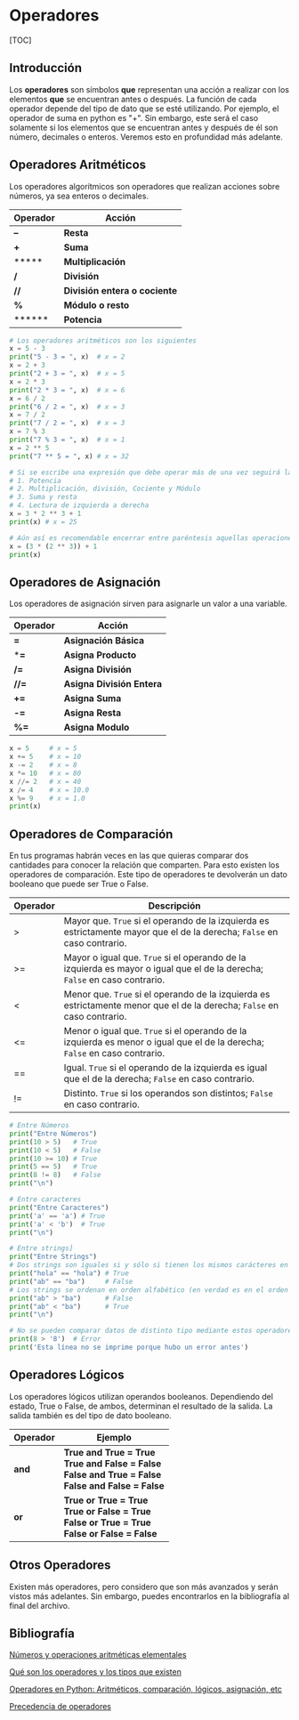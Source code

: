 # Operadores

[TOC]

## Introducción

Los **operadores** son símbolos **que** representan una acción a realizar con los elementos **que** se encuentran antes o después. La función de cada operador depende del tipo de dato que se esté utilizando. Por ejemplo, el operador de suma en python es "+". Sin embargo, este será el caso solamente si los elementos que se encuentran antes y después de él son número, decimales o enteros. Veremos esto en profundidad más adelante.

## Operadores Aritméticos

Los operadores algorítmicos son operadores que realizan acciones sobre números, ya sea enteros o decimales.

| Operador | Acción                         |
| -------- | ------------------------------ |
| **–**    | **Resta**                      |
| **+**    | **Suma**                       |
| *****    | **Multiplicación**             |
| **/**    | **División**                   |
| **//**   | **División entera o cociente** |
| **%**    | **Módulo o resto**             |
| ******   | **Potencia**                   |

```python
# Los operadores aritméticos son los siguientes
x = 5 - 3
print("5 - 3 = ", x)  # x = 2
x = 2 + 3
print("2 + 3 = ", x)  # x = 5
x = 2 * 3
print("2 * 3 = ", x)  # x = 6
x = 6 / 2
print("6 / 2 = ", x)  # x = 3
x = 7 / 2
print("7 / 2 = ", x)  # x = 3
x = 7 % 3
print("7 % 3 = ", x)  # x = 1
x = 2 ** 5
print("7 ** 5 = ", x) # x = 32
```

```python
# Si se escribe una expresión que debe operar más de una vez seguirá la siguiente preponderancia
# 1. Potencia
# 2. Multiplicación, división, Cociente y Módulo
# 3. Suma y resta
# 4. Lectura de izquierda a derecha
x = 3 * 2 ** 3 + 1
print(x) # x = 25

# Aún así es recomendable encerrar entre paréntesis aquellas operaciones que deben realizadas primero. Esto es importante porque habrán veces en las que sea necesario y otras en que mejore la legibilidad.
x = (3 * (2 ** 3)) + 1
print(x)
```

## Operadores de Asignación

Los operadores de asignación sirven para asignarle un valor a una variable.

| **Operador** | **Acción**                 |
| ------------ | -------------------------- |
| **=**        | **Asignación Básica**      |
| ***=**       | **Asigna Producto**        |
| **/=**       | **Asigna División**        |
| **//=**      | **Asigna División Entera** |
| **+=**       | **Asigna Suma**            |
| **-=**       | **Asigna Resta**           |
| **%=**       | **Asigna Modulo**          |

```python
x = 5     # x = 5
x += 5    # x = 10
x -= 2    # x = 8
x *= 10   # x = 80
x //= 2   # x = 40
x /= 4    # x = 10.0
x %= 9    # x = 1.0
print(x)
```

## Operadores de Comparación

En tus programas habrán veces en las que quieras comparar dos cantidades para conocer la relación que comparten. Para esto existen los operadores de comparación. Este tipo de operadores te devolverán un dato booleano que puede ser True o False.

| Operador | Descripción                                                  |
| -------- | ------------------------------------------------------------ |
| >        | Mayor que. `True` si el operando de la izquierda es estrictamente mayor que el de la derecha; `False` en caso contrario. |
| >=       | Mayor o igual que. `True` si el operando de la izquierda es mayor o igual que el de la derecha; `False` en caso contrario. |
| <        | Menor que. `True` si el operando de la izquierda es estrictamente menor que el de la derecha; `False` en caso contrario. |
| <=       | Menor o igual que. `True` si el operando de la izquierda es menor o igual que el de la derecha; `False` en caso contrario. |
| ==       | Igual. `True` si el operando de la izquierda es igual que el de la derecha; `False` en caso contrario. |
| !=       | Distinto. `True` si los operandos son distintos; `False` en caso contrario. |

```python
# Entre Números
print("Entre Números")
print(10 > 5)   # True
print(10 < 5)   # False
print(10 >= 10) # True
print(5 == 5)   # True
print(8 != 8)   # False
print("\n")

# Entre caracteres
print("Entre Caracteres")
print('a' == 'a') # True
print('a' < 'b')  # True
print("\n")

# Entre strings]
print("Entre Strings")
# Dos strings son iguales si y sólo si tienen los mismos carácteres en el mismo orden
print("hola" == "hola") # True
print("ab" == "ba")     # False
# Los strings se ordenan en orden alfabético (en verdad es en el orden de la tabla ascii)
print("ab" > "ba")      # False
print("ab" < "ba")      # True
print("\n")

# No se pueden comparar datos de distinto tipo mediante estos operadores
print(8 > '8')  # Error
print('Esta línea no se imprime porque hubo un error antes')
```

## Operadores Lógicos

Los operadores lógicos utilizan operandos booleanos. Dependiendo del estado, True o False, de ambos, determinan el resultado de la salida. La salida también es del tipo de dato booleano.

| Operador | Ejemplo                                                      |
| -------- | ------------------------------------------------------------ |
| **and**  | **True and True = True**<br/>**True and False = False**<br/>**False and True = False**<br/>**False and False = False** |
| **or**   | **True or True = True**<br/>**True or False = True**<br/>**False or True = True**<br/>**False or False = False** |

## Otros Operadores

Existen más operadores, pero considero que son más avanzados y serán vistos más adelantes. Sin embargo, puedes encontrarlos en la bibliografía al final del archivo.

## Bibliografía

[Números y operaciones aritméticas elementales](https://www.mclibre.org/consultar/python/lecciones/python-operaciones-matematicas.html)

[Qué son los operadores y los tipos que existen](https://yosoy.dev/que-son-los-operadores-y-los-tipos-que-existen/)

[Operadores en Python: Aritméticos, comparación, lógicos, asignación, etc](https://j2logo.com/python/tutorial/operadores-en-python/#operadores-comparacion)

[Precedencia de operadores](https://interactivechaos.com/es/manual/tutorial-de-python/precedencia-de-operadores)



